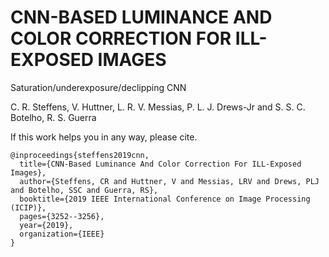 # CNN-BASED LUMINANCE AND COLOR CORRECTION FOR ILL-EXPOSED IMAGES
Saturation/underexposure/declipping CNN

C. R. Steffens, V. Huttner, L. R. V. Messias, P. L. J. Drews-Jr and S. S. C. Botelho, R. S. Guerra

If this work helps you in any way, please cite.


```
@inproceedings{steffens2019cnn,
  title={CNN-Based Luminance And Color Correction For ILL-Exposed Images},
  author={Steffens, CR and Huttner, V and Messias, LRV and Drews, PLJ and Botelho, SSC and Guerra, RS},
  booktitle={2019 IEEE International Conference on Image Processing (ICIP)},
  pages={3252--3256},
  year={2019},
  organization={IEEE}
}
```
